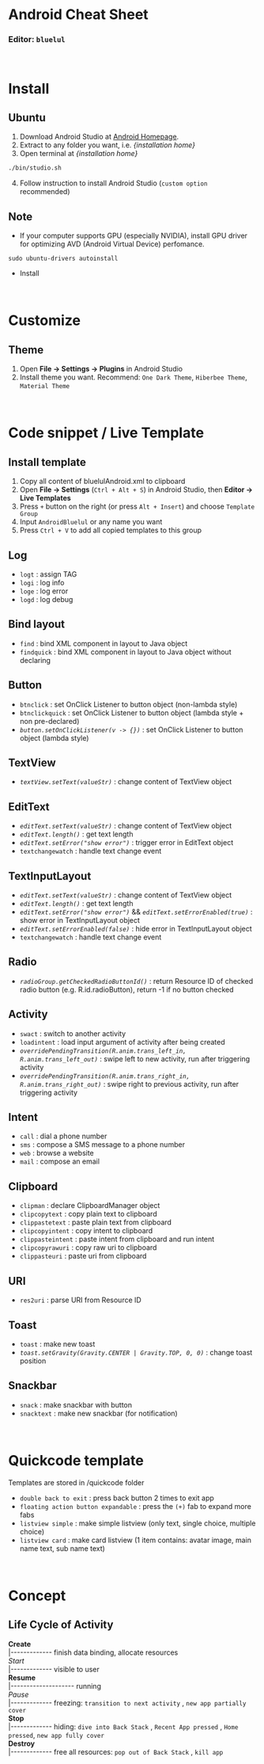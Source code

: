 # Android Cheat Sheet 
### Editor: `bluelul`
<br>

# Install
## Ubuntu
1. Download Android Studio at [Android Homepage](https://developer.android.com/studio).
2. Extract to any folder you want, i.e. *{installation home}*
3. Open terminal at *{installation home}*
```bash
./bin/studio.sh
```
4. Follow instruction to install Android Studio (`custom option` recommended)

## Note
- If your computer supports GPU (especially NVIDIA), install GPU driver for optimizing AVD (Android Virtual Device) perfomance.
```
sudo ubuntu-drivers autoinstall
```
- Install 

<br>

# Customize
## Theme
1. Open **File &rarr; Settings &rarr; Plugins** in Android Studio
2. Install theme you want. Recommend: `One Dark Theme`, `Hiberbee Theme`, `Material Theme`

<br>

# Code snippet / Live Template
## Install template
1. Copy all content of bluelulAndroid.xml to clipboard
2. Open **File &rarr; Settings** (`Ctrl + Alt + S`) in Android Studio, then **Editor &rarr; Live Templates**
3. Press `+` button on the right (or press `Alt + Insert`) and choose `Template Group`
4. Input `AndroidBluelul` or any name you want
5. Press `Ctrl + V` to add all copied templates to this group

## Log
- `logt` : assign TAG
- `logi` : log info
- `loge` : log error
- `logd` : log debug

## Bind layout
- `find` : bind XML component in layout to Java object
- `findquick` : bind XML component in layout to Java object without declaring

## Button
- `btnclick` : set OnClick Listener to button object (non-lambda style)
- `btnclickquick` : set OnClick Listener to button object (lambda style + non pre-declared)
- *`button.setOnClickListener(v -> {})`* : set OnClick Listener to button object (lambda style)

## TextView
- *`textView.setText(valueStr)`* : change content of TextView object

## EditText
- *`editText.setText(valueStr)`* : change content of TextView object
- *`editText.length()`* : get text length
- *`editText.setError("show error")`* : trigger error in EditText object
- `textchangewatch` : handle text change event

## TextInputLayout
- *`editText.setText(valueStr)`* : change content of TextView object
- *`editText.length()`* : get text length
- *`editText.setError("show error")`* && *`editText.setErrorEnabled(true)`* : show error in TextInputLayout object
- *`editText.setErrorEnabled(false)`* : hide error in TextInputLayout object
- `textchangewatch` : handle text change event

## Radio
- *`radioGroup.getCheckedRadioButtonId()`* : return Resource ID of checked radio button (e.g. R.id.radioButton), return -1 if no button checked

## Activity
- `swact` : switch to another activity
- `loadintent` : load input argument of activity after being created
- *`overridePendingTransition(R.anim.trans_left_in, R.anim.trans_left_out)`* : swipe left to new activity, run after triggering activity
- *`overridePendingTransition(R.anim.trans_right_in, R.anim.trans_right_out)`* : swipe right to previous activity, run after triggering activity

## Intent
- `call` : dial a phone number
- `sms` : compose a SMS message to a phone number
- `web` : browse a website
- `mail` : compose an email

## Clipboard
- `clipman` : declare ClipboardManager object
- `clipcopytext` : copy plain text to clipboard
- `clippastetext` : paste plain text from clipboard
- `clipcopyintent` : copy intent to clipboard
- `clippasteintent` : paste intent from clipboard and run intent
- `clipcopyrawuri` : copy raw uri to clipboard
- `clippasteuri` : paste uri from clipboard

## URI
- `res2uri` : parse URI from Resource ID

## Toast
- `toast` : make new toast
- *`toast.setGravity(Gravity.CENTER | Gravity.TOP, 0, 0)`* : change toast position

## Snackbar
- `snack` : make snackbar with button
- `snacktext` : make new snackbar (for notification)

<br>

# Quickcode template
Templates are stored in /quickcode folder
- `double back to exit` : press back button 2 times to exit app
- `floating action button expandable` : press the `(+)` fab to expand more fabs
- `listview simple` : make simple listview (only text, single choice, multiple choice)
- `listview card` : make card listview (1 item contains: avatar image, main name text, sub name text)
<br>

# Concept
## Life Cycle of Activity
**Create**  <br>
|------------- finish data binding, allocate resources <br>
*Start* <br>
|------------- visible to user <br>
**Resume** <br>
|-------------------- running <br>
*Pause* <br>
|------------- freezing: `transition to next activity` , `new app partially cover` <br>
**Stop** <br>
|------------- hiding: `dive into Back Stack` , `Recent App pressed` , `Home pressed`, `new app fully cover` <br>
**Destroy** <br>
|------------- free all resources: `pop out of Back Stack` , `kill app` <br>